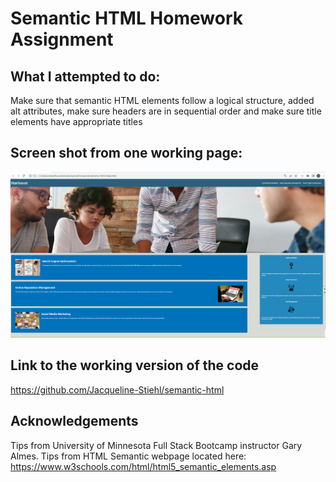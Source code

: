# Semantic HTML Homework Assignment

## What I attempted to do:

Make sure that semantic HTML elements follow a logical structure, added alt attributes, make sure headers are in sequential order and make sure title elements have appropriate titles

## Screen shot from one working page:

![Screen shot of semantic HTML homework assignment](./assets/images/Screenshot-2023-06-22.png)

## Link to the working version of the code

https://github.com/Jacqueline-Stiehl/semantic-html

## Acknowledgements

Tips from University of Minnesota Full Stack Bootcamp instructor Gary Almes.
Tips from HTML Semantic webpage located here: https://www.w3schools.com/html/html5_semantic_elements.asp
